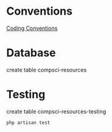 # Conventions

[Coding Conventions](https://webdevetc.com/blog/laravel-naming-conventions/)

# Database
create table compsci-resources

# Testing

create table compsci-resources-testing

`php artisan test`